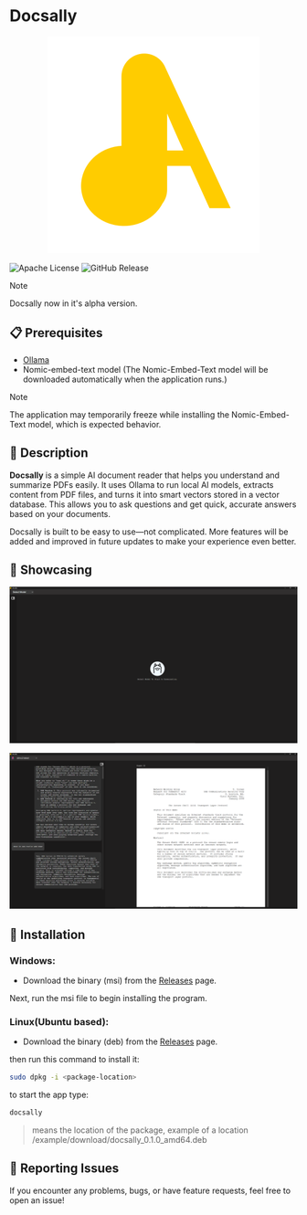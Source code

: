 # Docsally

<p align="center">
<img src="public/assets/docsallyLogo.png" alt="logo">
</p>

![Apache License](https://img.shields.io/badge/license-Apache%202.0-blue)
![GitHub Release](https://img.shields.io/github/v/release/hish22/docsally)

> [!NOTE]
> Docsally now in it's alpha version.

## 📋 Prerequisites

- <a href="https://ollama.com">Ollama</a>
- Nomic-embed-text model (The Nomic-Embed-Text model will be downloaded automatically when the application runs.)

> [!NOTE]
> The application may temporarily freeze while installing the Nomic-Embed-Text model, which is expected behavior.

## 📖 Description

**Docsally** is a simple AI document reader that helps you understand and summarize PDFs easily. It uses Ollama to run local AI models, extracts content from PDF files, and turns it into smart vectors stored in a vector database. This allows you to ask questions and get quick, accurate answers based on your documents.

Docsally is built to be easy to use—not complicated. More features will be added and improved in future updates to make your experience even better.

## 📸 Showcasing

<p align="center">
<img src="public/assets/docsally_testcase2.png" alt="logo">
</p>

<p align="center">
<img src="public/assets/docsally_testcase.png" alt="logo">
</p>

## 🔧 Installation

### Windows:

- Download the binary (msi) from the <a href="https://github.com/hish22/docsally/releases">Releases</a> page.

Next, run the msi file to begin installing the program.

### Linux(Ubuntu based):

- Download the binary (deb) from the <a href="https://github.com/hish22/docsally/releases">Releases</a> page.

then run this command to install it:

```bash
sudo dpkg -i <package-location>
```

to start the app type:

```bash
docsally
```

> <package-location> means the location of the package, example of a location /example/download/docsally_0.1.0_amd64.deb

## 📢 Reporting Issues

If you encounter any problems, bugs, or have feature requests, feel free to open an issue!
